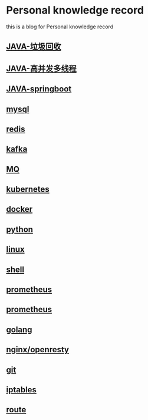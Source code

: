 # Personal knowledge record
this is a blog for Personal knowledge record

## [JAVA-垃圾回收](garbage.md)

## [JAVA-高并发多线程](multithreading.md)

## [JAVA-springboot](springboot.md)

## [mysql](mysql.md)

## [redis](redis.md)

## [kafka](kafka.md)

## [MQ](MQ.md)

## [kubernetes](kubernetes.md)

## [docker](docker.md)

## [python](python.md)

## [linux](linux.md)

## [shell](shell.md)

## [prometheus](prometheus.md)

## [prometheus](prometheus.md)

## [golang](golang.md)

## [nginx/openresty](nginx.md)

## [git](git.md)

## [iptables](git.md)

## [route](route.md)
